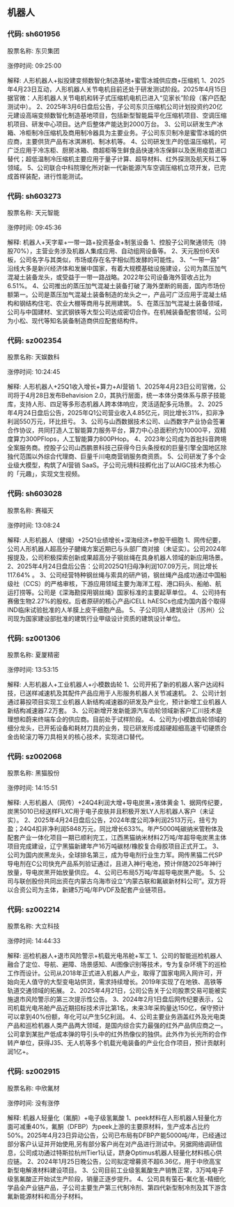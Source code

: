 ## 机器人

### 代码: sh601956

股票名称: 东贝集团

涨停时间: 09:25:00

解释: 人形机器人+拟投建变频数智化制造基地+蜜雪冰城供应商+压缩机
1、2025年4月23日互动，人形机器人关节电机目前还处于研发测试阶段。2025年4月15日据官微：人形机器人关节电机和转子式压缩机电机已进入“见家长”阶段（客户匹配测试中）。
2、2025年3月6日盘后公告，子公司东贝压缩机公司计划投资约20亿元建设高端变频数智化制造基地项目，包括新型智能扁平化压缩机项目、空调压缩机项目、研发中心项目。达产后整体产能达到2000万台。
3、公司以研发生产冰箱、冷柜制冷压缩机及商用制冷器具为主要业务。子公司东贝制冷是蜜雪冰城的供应商，主要供货产品有冰淇淋机、制冰机等。
4、公司研发生产的低温压缩机，可广泛应用于冷冻柜、厨房冰箱、商超柜等生鲜食品快速冷冻保鲜以及医用疫苗进口替代；超低温制冷压缩机主要应用于量子计算、超导材料、红外探测及航天科工等领域。
5、公司联合中科院理化所对新一代新能源汽车空调压缩机立项开发，已完成首样装配，进行性能测试。

### 代码: sh603273

股票名称: 天元智能

涨停时间: 09:45:36

解释: 机器人+天字辈+一带一路+投资基金+制氢设备
1、控股子公司聚通领先（持股70%），主营业务涉及机器人集成应用、自动组网设备等。
2、天元股份6天6板，公司名字与其类似，市场或存在名字相似而发酵的可能性。
3、“一带一路” 沿线大多是新兴经济体和发展中国家，有着大规模基础设施建设，公司为蒸压加气混凝土装备龙头，或受益于一带一路战略。2022年公司设备海外营收占比为6.51%。
4、公司推出的蒸压加气混凝土装备打破了海外垄断的局面，国内市场份额第一。公司是蒸压加气混凝土装备制造的龙头之一，产品可广泛应用于混凝土结构和钢结构住宅、农业大棚等商用与民用建筑。
5、在蒸压加气混凝土装备领域，公司与中国建材、宝武钢铁等大型公司达成密切合作。在机械装备配套领域，公司为小松、现代等知名装备制造商供应配套结构件。

### 代码: sz002354

股票名称: 天娱数科

涨停时间: 10:24:45

解释: 人形机器人+25Q1收入增长+算力+AI营销
1、2025年4月23日公司官微，公司将于4月28日发布Behavision 2.0，其执行层面，统一本体分类体系与原子技能库，支持人形、四足等多形态机器人跨本体响应，灵活适配多元场景。
2、2025年4月24日盘后公告，2025年Q1公司营业收入4.85亿元，同比增长31%，扣非净利润550万元，环比扭亏。
3、公司与山西数据技术公司、山西数字产业协会签署合作协议，共同打造人工智能算力服务平台，算力中心总面积约为10000平，双精度算力300PFlops，人工智能算力800PHop。
4、2023年公司成为首批抖音跨境全案服务商。控股子公司山西鹏景科技己获得今日头条授权的巨量引擎全国地区除独代范围以外综合代理商、巨量千川电商营销服务商资质。
5、公司研发了多个企业级大模型，构筑了AI营销 SaaS。子公司元境科技孵化出了以AIGC技术为核心的「元趣」，实现文生视频。

### 代码: sh603028

股票名称: 赛福天

涨停时间: 13:08:24

解释: 人形机器人（健绳）+25Q1业绩增长+深海经济+参股干细胞
1、网传纪要，公司人形机器人超高分子腱绳方案近期已与头部厂商对接（未证实）。公司2024年报提及，公司积极探索创新成果超高分子钢丝绳在具身机器人领域的新应用场景。
2、2025年4月24日盘后公告：公司2025Q1归母净利润107.09万元，同比增长117.64% 。
3、公司经营特种钢丝绳与索具的研产销，钢丝绳产品成功通过中国船级社（CCS）的严格审核，下游应用领域主要为海洋工程、港口码头、船舶、航运打捞等。公司是《深海勘探用钢丝绳》国家标准的主要起草单位。
4、公司持有赛傲生物2.27%的股权。后者原研的核心产品iCELL hAESCs也成为国内首个取得IND临床试验批准的人羊膜上皮干细胞产品。
5、子公司同人建筑设计（苏州）公司现为国家建设部批准的建筑行业甲级设计资质的建筑设计单位。

### 代码: sz001306

股票名称: 夏厦精密

涨停时间: 13:53:15

解释: 人形机器人+工业机器人+小模数齿轮
1、公司开拓了新的机器人客户达闼科技，已送样减速机及其配件产品应用于人形服务机器人关节减速机。
2、公司计划通过募投项目实现工业机器人新结构减速器的研发及产业化，预计新增工业机器人新结构减速器7.2万套。
3、公司新增开发新能源汽车齿轮领域新客户汇川技术是理想和蔚来终端车企的供应商。目前处于试样阶段。
4、公司为小模数齿轮领域的细分龙头，已开拓设备和耗材刀具的业务，现已研发形成超硬超细高速干切硬质合金齿轮滚刀等刀具相关的核心技术，实现进口替代。

### 代码: sz002068

股票名称: 黑猫股份

涨停时间: 14:15:51

解释: 人形机器人（网传）+24Q4利润大增+导电炭黑+液体黄金
1、据网传纪要，炭黑5010已经送样FLXC用于电子皮肤并且积极开发LY人形机器人客户（未证实）。
2、2025年4月24日盘后公告，2024年度公司净利润2513万元，扭亏为盈；24Q4扣非净利润5848万元，同比增长633%。年产5000吨碳纳米管粉体及配套产业一体化项目一期已顺利完工，江西黑猫纳米材料2万吨/年超导电炭黑主体项目完成建设，辽宁黑猫新建年产16万吨碳材/橡胶复合母胶项目正式开工。
3、公司为国内炭黑龙头，全球排名第三，成为导电剂行业生力军。网传黑猫二代SP导电剂在C公司快充产品系列验证通过，且进入神行电池，预计伴随2025年神行放量，导电炭黑开始放量供应。
4、公司已布局5万吨/年超导电炭黑产能。
5、公司与联创股份共同出资在内蒙古乌海市设立“内蒙古联和氟碳新材料公司”。双方将以合资公司为主体，新建5万吨/年PVDF及配套产业链项目。

### 代码: sz002214

股票名称: 大立科技

涨停时间: 14:44:33

解释: 巡检机器人+退市风险警示+机载光电吊舱+军工
1、公司的智能巡检机器人融合了定位、导航、避障、场景感知、AI图像识别等技术，专为复杂环境下的巡检工作而设计。公司从2018年正式进入机器人产业，取得了国家电网入网许可，开始向无人值守的大型变电站供货，需求持续增长。2019年实现了在地铁、高铁等轨道交通领域的拓展。
2、2025年4月21日，公司公告关于公司股票交易可能被实施退市风险警示的第三次提示性公告。
3、2024年2月1日盘后网传纪要表示，公司机载光电吊舱产品近期招标技术评比第1名，未来3年采购量达150亿，保守预计可以拿到40%份额，年化可以产生5亿利润。
4、公司主要业务涵盖红外及光电类产品和巡检机器人类产品两大领域，是国内综合实力最强的红外产品供应商之一。公司拿到某批产低成本弹的导引头中的红外热像仪的独供。此外作为长光所的合作转产单位，获得J35、无人机等多个机载光电装备的产业化合作项目，预计贡献利润1亿+。

### 代码: sz002915

股票名称: 中欣氟材

涨停时间: 没有涨停

解释: 机器人轻量化（氟酮）+电子级氢氟酸
1、peek材料在人形机器人轻量化方面可减重40%，氟酮（DFBP）为peek上游的主要原材料，生产成本占比约50%。2025年4月23日异动公告，公司已布局有DFBP产能5000吨/年，已经通过部分客户认证并开始使用,另有部分客户尚在对产品进行测试中。另据网络调研信息，公司成功通过特斯拉杭州Tier1认证，跻身Optimus机器人轻量化材料核心供应链。
2、2024年1月25日晚公告，公司拟定增募资不超6.36亿，用于中欣高宝新型电解液材料建设项目。
3、公司目前工业级氢氟酸生产销售正常，3万吨电子级氢氟酸正开始试生产阶段，销量正逐步提升。
4、公司具有萤石-氟化氢-精细化学品全产业链产品，子公司主要生产第三代制冷剂、第四代新型制冷剂及其下游含氟新能源材料和高分子材料。

